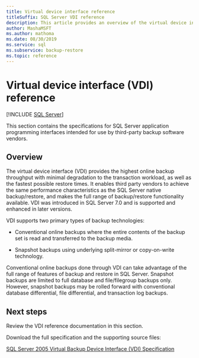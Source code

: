 ```yaml
---
title: Virtual device interface reference
titleSuffix: SQL Server VDI reference
description: This article provides an overview of the virtual device interface reference for SQL Server backup.
author: MashaMSFT
ms.author: mathoma
ms.date: 08/30/2019
ms.service: sql
ms.subservice: backup-restore
ms.topic: reference
---
```


# Virtual device interface (VDI) reference

[!INCLUDE [SQL Server](../../../includes/applies-to-version/sqlserver.md)]

This section contains the specifications for SQL Server application programming interfaces intended for use by third-party backup software vendors.

## Overview

The virtual device interface (VDI) provides the highest online backup throughput with minimal degradation to the transaction workload, as well as the fastest possible restore times. It enables third party vendors to achieve the same performance characteristics as the SQL Server native backup/restore, and makes the full range of backup/restore functionality available. VDI was introduced in SQL Server 7.0 and is supported and enhanced in later versions.

VDI supports two primary types of backup technologies:

- Conventional online backups where the entire contents of the backup set is read and transferred to the backup media.

- Snapshot backups using underlying split-mirror or copy-on-write technology.

Conventional online backups done through VDI can take advantage of the full range of features of backup and restore in SQL Server. Snapshot backups are limited to full database and file/filegroup backups only. However, snapshot backups may be rolled forward with conventional database differential, file differential, and transaction log backups.

## Next steps

Review the VDI reference documentation in this section.

Download the full specification and the supporting source files:

[SQL Server 2005 Virtual Backup Device Interface (VDI) Specification](https://www.microsoft.com/download/details.aspx?id=17282)
